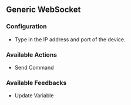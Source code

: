 ## Generic WebSocket

### Configuration
* Type in the IP address and port of the device.

### Available Actions
* Send Command

### Available Feedbacks
* Update Variable